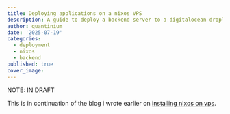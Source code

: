 ```yaml
---
title: Deploying applications on a nixos VPS
description: A guide to deploy a backend server to a digitalocean droplet running nixos.
author: quantinium
date: '2025-07-19'
categories:
  - deployment
  - nixos
  - backend
published: true
cover_image: 
---
```


NOTE: IN DRAFT

This is in continuation of the blog i wrote earlier on [installing nixos on vps](https://quantinium.dev/blog/01).
